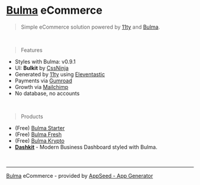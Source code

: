 # [Bulma](https://bulma-css.com/) eCommerce

> Simple eCommerce solution powered by [11ty](https://github.com/11ty/eleventy) and [Bulma]().

<br />

> Features

- Styles with Bulma: v0.9.1
- UI: **Bulkit** by [CssNinja](https://cssninja.io/)
- Generated by [11ty](https://github.com/11ty/eleventy) using [Eleventastic](http://github.com/maxboeck/eleventastic)
- Payments via [Gumroad](https://gumroad.com/)
- Growth via [Mailchimp](https://mailchimp.com/)
- No database, no accounts

<br />

> Products 

- (Free) [Bulma Starter](https://bulma-css.com/starter/)
- (Free) [Bulma Fresh](https://bulma-css.com/fresh/)
- (Free) [Bulma Krypto](https://bulma-css.com/krypton/)
- **[Dashkit](https://bulma-css.com/dashkit/)** - Modern Business Dashboard styled with Bulma. 

<br />

---
[Bulma](https://bulma-css.com/) eCommerce - provided by [AppSeed - App Generator](https://appseed.us/)
